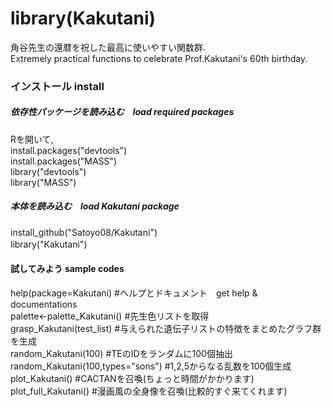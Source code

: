 # library(Kakutani)

角谷先生の還暦を祝した最高に使いやすい関数群.   
Extremely practical functions to celebrate Prof.Kakutani's 60th birthday.  

### インストール install
##### 依存性パッケージを読み込む　load required packages    
Rを開いて,   
install.packages("devtools")   
install.packages("MASS")   
library("devtools")   
library("MASS")   

##### 本体を読み込む　load Kakutani package 

install_github("Satoyo08/Kakutani")   
library("Kakutani")　

#### 試してみよう sample codes

help(package=Kakutani)       #ヘルプとドキュメント　get help & documentations   
palette<-palette_Kakutani() #先生色リストを取得   
grasp_Kakutani(test_list)   #与えられた遺伝子リストの特徴をまとめたグラフ群を生成   
random_Kakutani(100)        #TEのIDをランダムに100個抽出   
random_Kakutani(100,types="sons") #1,2,5からなる乱数を100個生成   
plot_Kakutani() #CACTANを召喚(ちょっと時間がかかります)   
plot_full_Kakutani() #漫画風の全身像を召喚(比較的すぐ来てくれます)   
